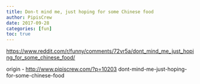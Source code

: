 ```yaml
---
title: Don-t mind me, just hoping for some Chinese food
author: PipisCrew
date: 2017-09-28
categories: [fun]
toc: true
---
```


https://www.reddit.com/r/funny/comments/72vr5a/dont_mind_me_just_hoping_for_some_chinese_food/

origin - http://www.pipiscrew.com/?p=10203 dont-mind-me-just-hoping-for-some-chinese-food